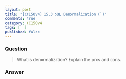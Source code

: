 ```yaml
---
layout: post
title: "[CC150v4] 15.3 SQL Denormalization (`)"
comments: true
category: CC150v4
tags: [  ]
published: false
---
```


### Question

> What is denormalization? Explain the pros and cons. 

### Answer 


